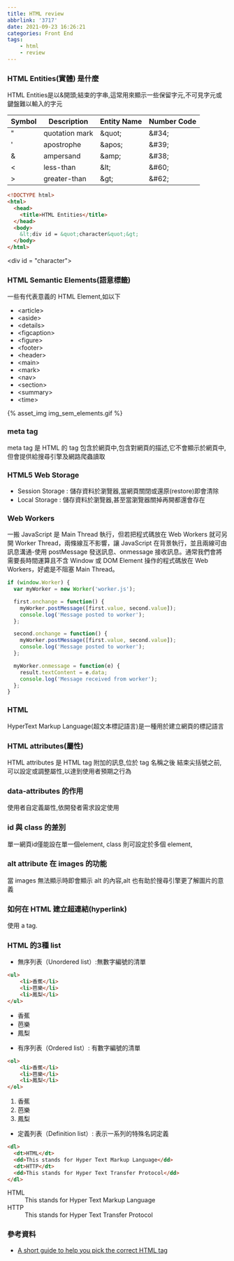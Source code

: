 ```yaml
---
title: HTML review
abbrlink: '3717'
date: 2021-09-23 16:26:21
categories: Front End
tags:
	- html
	- review
---
```


### HTML Entities(實體) 是什麼
HTML Entities是以&開頭;結束的字串,這常用來顯示一些保留字元,不可見字元或鍵盤難以輸入的字元

|Symbol|Description		|Entity Name	|Number Code
|------|------ 				|------ 			|-----
|"		 |quotation mark|&amp;quot;				|&amp;#34;
|'		 |apostrophe 		|&amp;apos;				|&amp;#39;
|&		 |ampersand			|&amp;amp;				|&amp;#38;
|<		 |less-than			|&amp;lt;					|&amp;#60;
|>		 |greater-than	|&amp;gt;					|&amp;#62;

<!--more-->

```html
<!DOCTYPE html>
<html>
  <head>
  	<title>HTML Entities</title>
  </head>
  <body>
    &lt;div id = &quot;character&quot;&gt;
  </body>
</html>
```

<body>
  &lt;div id = &quot;character&quot;&gt;
</body>

### HTML Semantic Elements(語意標籤)
一些有代表意義的 HTML Element,如以下
+ &lt;article&gt;
+ &lt;aside&gt;
+ &lt;details&gt;
+ &lt;figcaption&gt;
+ &lt;figure&gt;
+ &lt;footer&gt;
+ &lt;header&gt;
+ &lt;main&gt;
+ &lt;mark&gt;
+ &lt;nav&gt;
+ &lt;section&gt;
+ &lt;summary&gt;
+ &lt;time&gt;

<div style="width:400px;">
	{% asset_img img_sem_elements.gif %}
</div>

### meta tag
meta tag 是 HTML 的 tag 包含於網頁中,包含對網頁的描述,它不會顯示於網頁中,但會提供給搜尋引擎及網路爬蟲讀取

### HTML5 Web Storage 
+ Session Storage : 儲存資料於瀏覽器,當網頁關閉或還原(restore)即會清除
+ Local Storage : 儲存資料於瀏覽器,甚至當瀏覽器關掉再開都還會存在

### Web Workers 
一搬 JavaScript 是 Main Thread 執行，但若把程式碼放在 Web Workers 就可另開 Worker Thread，兩條線互不影響，讓 JavaScript 在背景執行，並且兩線可由訊息溝通-使用 postMessage 發送訊息、onmessage 接收訊息。通常我們會將需要長時間運算且不含 Window 或 DOM Element 操作的程式碼放在 Web Workers，好處是不阻塞 Main Thread。
``` js
if (window.Worker) {
  var myWorker = new Worker('worker.js');

  first.onchange = function() {
    myWorker.postMessage([first.value, second.value]);
    console.log('Message posted to worker');
  };

  second.onchange = function() {
    myWorker.postMessage([first.value, second.value]);
    console.log('Message posted to worker');
  };

  myWorker.onmessage = function(e) {
    result.textContent = e.data;
    console.log('Message received from worker');
  };
}
```

### HTML 
HyperText Markup Language(超文本標記語言)是一種用於建立網頁的標記語言

### HTML attributes(屬性)
HTML attributes 是 HTML tag 附加的訊息,位於 tag 名稱之後 結束尖括號之前,可以設定或調整屬性,以達到使用者預期之行為

### data-attributes 的作用
使用者自定義屬性,依開發者需求設定使用

### id 與 class 的差別
單一網頁id僅能設在單一個element, class 則可設定於多個 element,

### alt attribute 在 images 的功能
當 images 無法顯示時即會顯示 alt 的內容,alt 也有助於搜尋引擎更了解圖片的意義

### 如何在 HTML 建立超連結(hyperlink)
使用 a tag.

### HTML 的3種 list
+ 無序列表（Unordered list）:無數字編號的清單
``` html
<ul>
	<li>香蕉</li>
	<li>芭樂</li>
	<li>鳳梨</li>
</ul>
```
<ul>
	<li>香蕉</li>
	<li>芭樂</li>
	<li>鳳梨</li>
</ul>

+ 有序列表（Ordered list）: 有數字編號的清單
``` html
<ol>
	<li>香蕉</li>
	<li>芭樂</li>
	<li>鳳梨</li>
</ol>
```
<ol>
	<li>香蕉</li>
	<li>芭樂</li>
	<li>鳳梨</li>
</ol>

+ 定義列表（Definition list）: 表示一系列的特殊名詞定義
``` html
<dl>
  <dt>HTML</dt>
  <dd>This stands for Hyper Text Markup Language</dd>
  <dt>HTTP</dt>
  <dd>This stands for Hyper Text Transfer Protocol</dd>
</dl>
```
<dl>
  <dt>HTML</dt>
  <dd>This stands for Hyper Text Markup Language</dd>
  <dt>HTTP</dt>
  <dd>This stands for Hyper Text Transfer Protocol</dd>
</dl>

### 參考資料
+ [A short guide to help you pick the correct HTML tag](https://dev.to/polgarj/a-short-guide-to-help-you-pick-the-correct-html-tag-56l9)










